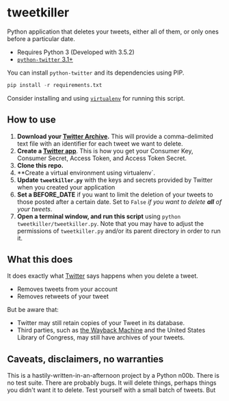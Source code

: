 # tweetkiller

Python application that deletes your tweets, either all of them, or only ones before a particular date.

- Requires Python 3 (Developed with 3.5.2)
- [`python-twitter` 3.1+](https://pypi.python.org/pypi/python-twitter/3.1) 

You can install `python-twitter` and its dependencies using PIP.

```python
pip install -r requirements.txt
```
Consider installing and using [`virtualenv`](https://pypi.python.org/pypi/virtualenv) for running this script.

## How to use

1. **Download your [Twitter Archive](https://support.twitter.com/articles/20170160?lang=en).** This will provide a comma-delimited text file with an identifier for each tweet we want to delete.
1. **Create a [Twitter app](https://apps.twitter.com/)**. This is how you get your Consumer Key, Consumer Secret, Access Token, and Access Token Secret.
1. **Clone this repo.**
1. **Create a virtual environment using virtualenv`.
1. **Update `tweetkiller.py`** with the keys and secrets provided by Twitter when you created your application
1. **Set a BEFORE_DATE** if you want to limit the deletion of your tweets to those posted after a certain date. Set to `False` _if you want to delete **all** of your tweets_.
1. **Open a terminal window, and run this script** using `python tweetkiller/tweetkiller.py`. Note that you may have to adjust the permissions of `tweetkiller.py` and/or its parent directory in order to run it.

## What this does

It does exactly what [Twitter](https://support.twitter.com/articles/18906) says happens when you delete a tweet.

- Removes tweets from your account
- Removes retweets of your tweet

But be aware that:

- Twitter may still retain copies of your Tweet in its database.
- Third parties, such as [the Wayback Machine](https://archive.org/web/) and the United States Library of Congress, may still have archives of your tweets.

## Caveats, disclaimers, no warranties

This is a hastily-written-in-an-afternoon project by a Python n00b. There is no test suite. There are probably bugs. It will delete things, perhaps things you didn't want it to delete. Test yourself with a small batch of tweets. But 

 